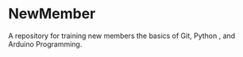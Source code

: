 # NewMember
A repository for training new members the basics of Git, Python , and Arduino Programming.
